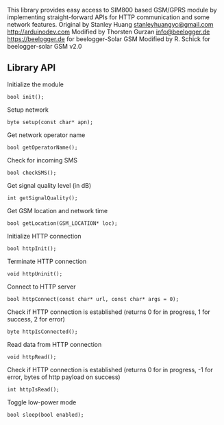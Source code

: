 This library provides easy access to SIM800 based GSM/GPRS module by implementing straight-forward APIs for HTTP communication and some network features. 
Original by Stanley Huang <stanleyhuangyc@gmail.com> http://arduinodev.com
Modified by Thorsten Gurzan <info@beelogger.de> https://beelogger.de for beelogger-Solar GSM
Modified by R. Schick for beelogger-solar GSM v2.0

Library API
-----------

Initialize the module

    bool init();

Setup network

    byte setup(const char* apn);

Get network operator name

    bool getOperatorName();


Check for incoming SMS

    bool checkSMS();

Get signal quality level (in dB)

    int getSignalQuality();

Get GSM location and network time

    bool getLocation(GSM_LOCATION* loc);


Initialize HTTP connection

    bool httpInit();

Terminate HTTP connection

    void httpUninit();

Connect to HTTP server

    bool httpConnect(const char* url, const char* args = 0);

Check if HTTP connection is established (returns 0 for in progress, 1 for success, 2 for error)

    byte httpIsConnected();

Read data from HTTP connection

    void httpRead();

Check if HTTP connection is established (returns 0 for in progress, -1 for error, bytes of http payload on success)

    int httpIsRead();

Toggle low-power mode

    bool sleep(bool enabled);

